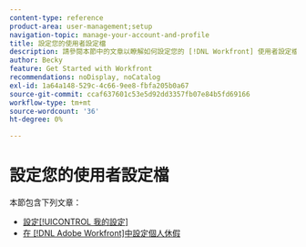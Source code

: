 ```yaml
---
content-type: reference
product-area: user-management;setup
navigation-topic: manage-your-account-and-profile
title: 設定您的使用者設定檔
description: 請參閱本節中的文章以瞭解如何設定您的 [!DNL Workfront] 使用者設定檔。
author: Becky
feature: Get Started with Workfront
recommendations: noDisplay, noCatalog
exl-id: 1a64a148-529c-4c66-9ee8-fbfa205b0a67
source-git-commit: ccaf637601c53e5d92dd3357fb07e84b5fd69166
workflow-type: tm+mt
source-wordcount: '36'
ht-degree: 0%

---
```


# 設定您的使用者設定檔

本節包含下列文章：

* [設定[!UICONTROL 我的設定]](../../../workfront-basics/manage-your-account-and-profile/configuring-your-user-profile/configure-my-settings.md)
* [在 [!DNL Adobe Workfront]中設定個人休假](../../../workfront-basics/manage-your-account-and-profile/configuring-your-user-profile/personal-time-overview.md)
